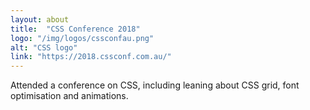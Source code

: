 ```yaml
---
layout: about
title:  "CSS Conference 2018"
logo: "/img/logos/cssconfau.png"
alt: "CSS logo"
link: "https://2018.cssconf.com.au/"
---
```


Attended a conference on CSS, including leaning about CSS grid, font optimisation and animations.
